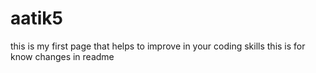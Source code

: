 # aatik5
this is my first page that helps to improve in your coding skills
this is for know changes in readme 
